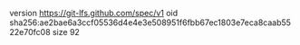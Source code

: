 version https://git-lfs.github.com/spec/v1
oid sha256:ae2bae6a3ccf05536d4e4e3e508951f6fbb67ec1803e7eca8caab5522e70fc08
size 92
